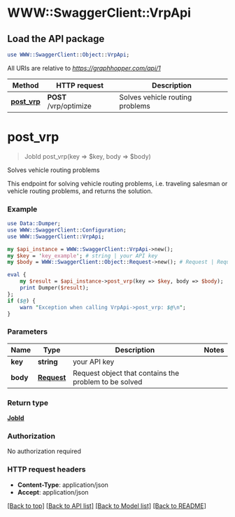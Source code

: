 # WWW::SwaggerClient::VrpApi

## Load the API package
```perl
use WWW::SwaggerClient::Object::VrpApi;
```

All URIs are relative to *https://graphhopper.com/api/1*

Method | HTTP request | Description
------------- | ------------- | -------------
[**post_vrp**](VrpApi.md#post_vrp) | **POST** /vrp/optimize | Solves vehicle routing problems


# **post_vrp**
> JobId post_vrp(key => $key, body => $body)

Solves vehicle routing problems

This endpoint for solving vehicle routing problems, i.e. traveling salesman or vehicle routing problems, and returns the solution.

### Example 
```perl
use Data::Dumper;
use WWW::SwaggerClient::Configuration;
use WWW::SwaggerClient::VrpApi;

my $api_instance = WWW::SwaggerClient::VrpApi->new();
my $key = 'key_example'; # string | your API key
my $body = WWW::SwaggerClient::Object::Request->new(); # Request | Request object that contains the problem to be solved

eval { 
    my $result = $api_instance->post_vrp(key => $key, body => $body);
    print Dumper($result);
};
if ($@) {
    warn "Exception when calling VrpApi->post_vrp: $@\n";
}
```

### Parameters

Name | Type | Description  | Notes
------------- | ------------- | ------------- | -------------
 **key** | **string**| your API key | 
 **body** | [**Request**](Request.md)| Request object that contains the problem to be solved | 

### Return type

[**JobId**](JobId.md)

### Authorization

No authorization required

### HTTP request headers

 - **Content-Type**: application/json
 - **Accept**: application/json

[[Back to top]](#) [[Back to API list]](../README.md#documentation-for-api-endpoints) [[Back to Model list]](../README.md#documentation-for-models) [[Back to README]](../README.md)


